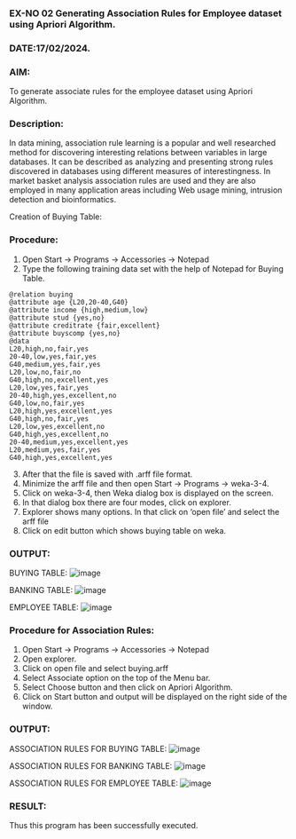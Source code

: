 ### EX-NO 02  Generating Association Rules for Employee dataset using Apriori Algorithm.

### DATE:17/02/2024.

### AIM: 
To generate associate rules for the employee dataset using Apriori Algorithm.

### Description:
In data mining, association rule learning is a popular and well researched method for discovering interesting
relations between variables in large databases. It can be described as analyzing and presenting strong rules discovered
in databases using different measures of interestingness. In market basket analysis association rules are used and they
are also employed in many application areas including Web usage mining, intrusion detection and bioinformatics.

Creation of Buying Table:

### Procedure:
1) Open Start -> Programs -> Accessories -> Notepad
2) Type the following training data set with the help of Notepad for Buying Table.

```
@relation buying
@attribute age {L20,20-40,G40}
@attribute income {high,medium,low}
@attribute stud {yes,no}
@attribute creditrate {fair,excellent}
@attribute buyscomp {yes,no}
@data
L20,high,no,fair,yes
20-40,low,yes,fair,yes
G40,medium,yes,fair,yes
L20,low,no,fair,no
G40,high,no,excellent,yes
L20,low,yes,fair,yes
20-40,high,yes,excellent,no
G40,low,no,fair,yes
L20,high,yes,excellent,yes
G40,high,no,fair,yes
L20,low,yes,excellent,no
G40,high,yes,excellent,no
20-40,medium,yes,excellent,yes
L20,medium,yes,fair,yes
G40,high,yes,excellent,yes
```
3) After that the file is saved with .arff file format.
4) Minimize the arff file and then open Start -> Programs -> weka-3-4.
5) Click on weka-3-4, then Weka dialog box is displayed on the screen.
6) In that dialog box there are four modes, click on explorer.
7) Explorer shows many options. In that click on ‘open file’ and select the arff file
8) Click on edit button which shows buying table on weka.
### OUTPUT:
BUYING TABLE:
![image](https://github.com/Yugendaran/WDM_EXP2/assets/128135616/0bc7d723-69ec-4931-9b95-e95493b252b6)

BANKING TABLE:
![image](https://github.com/Yugendaran/WDM_EXP2/assets/128135616/bb2dc73b-1adb-4bc6-aa49-a5e5b33a2a36)

EMPLOYEE TABLE:
![image](https://github.com/Yugendaran/WDM_EXP2/assets/128135616/a43e396d-dfda-42d7-9d10-b7d4328c8fbc)



### Procedure for Association Rules:
1) Open Start -> Programs -> Accessories -> Notepad
2) Open explorer.
3) Click on open file and select buying.arff
4) Select Associate option on the top of the Menu bar.
5) Select Choose button and then click on Apriori Algorithm.
6) Click on Start button and output will be displayed on the right side of the window.

### OUTPUT:
ASSOCIATION RULES FOR BUYING TABLE:
![image](https://github.com/Yugendaran/WDM_EXP2/assets/128135616/82bc0ae9-a920-4847-a336-3d2bf940822f)

ASSOCIATION RULES FOR BANKING TABLE:
![image](https://github.com/Yugendaran/WDM_EXP2/assets/128135616/eb97d629-800d-493e-96d1-2d495eb41778)

ASSOCIATION RULES FOR EMPLOYEE TABLE:
![image](https://github.com/Yugendaran/WDM_EXP2/assets/128135616/804641cf-7fec-4690-a09d-4d72451372be)


### RESULT: 
Thus this program has been successfully executed.
